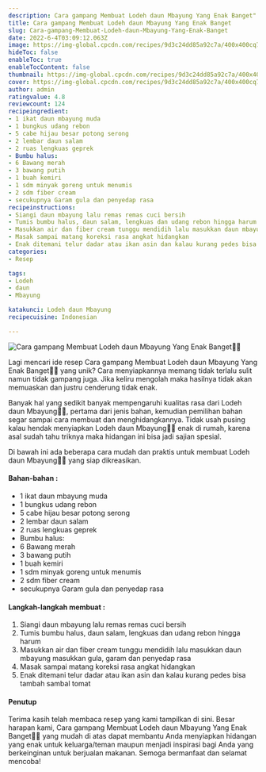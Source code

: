 ```yaml
---
description: Cara gampang Membuat Lodeh daun Mbayung Yang Enak Banget"
title: Cara gampang Membuat Lodeh daun Mbayung Yang Enak Banget
slug: Cara-gampang-Membuat-Lodeh-daun-Mbayung-Yang-Enak-Banget
date: 2022-6-4T03:09:12.063Z
image: https://img-global.cpcdn.com/recipes/9d3c24dd85a92c7a/400x400cq70/photo.jpg
hideToc: false
enableToc: true
enableTocContent: false
thumbnail: https://img-global.cpcdn.com/recipes/9d3c24dd85a92c7a/400x400cq70/photo.jpg
cover: https://img-global.cpcdn.com/recipes/9d3c24dd85a92c7a/400x400cq70/photo.jpg
author: admin
ratingvalue: 4.8
reviewcount: 124
recipeingredient:
- 1 ikat daun mbayung muda
- 1 bungkus udang rebon
- 5 cabe hijau besar potong serong
- 2 lembar daun salam
- 2 ruas lengkuas geprek
- Bumbu halus:
- 6 Bawang merah
- 3 bawang putih
- 1 buah kemiri
- 1 sdm minyak goreng untuk menumis
- 2 sdm fiber cream
- secukupnya Garam gula dan penyedap rasa
recipeinstructions:
- Siangi daun mbayung lalu remas remas cuci bersih
- Tumis bumbu halus, daun salam, lengkuas dan udang rebon hingga harum
- Masukkan air dan fiber cream tunggu mendidih lalu masukkan daun mbayung masukkan gula, garam dan penyedap rasa
- Masak sampai matang koreksi rasa angkat hidangkan
- Enak ditemani telur dadar atau ikan asin dan kalau kurang pedes bisa tambah sambal tomat
categories:
- Resep

tags:
- Lodeh
- daun
- Mbayung

katakunci: Lodeh daun Mbayung
recipecuisine: Indonesian

---
```


![Cara gampang Membuat Lodeh daun Mbayung Yang Enak Banget👩‍🍳](https://img-global.cpcdn.com/recipes/9d3c24dd85a92c7a/400x400cq70/photo.jpg)

Lagi mencari ide resep Cara gampang Membuat Lodeh daun Mbayung Yang Enak Banget👩‍🍳 yang unik? Cara menyiapkannya memang tidak terlalu sulit namun tidak gampang juga. Jika keliru mengolah maka hasilnya tidak akan memuaskan dan justru cenderung tidak enak.

Banyak hal yang sedikit banyak mempengaruhi kualitas rasa dari Lodeh daun Mbayung👩‍🍳, pertama dari jenis bahan, kemudian pemilihan bahan segar sampai cara membuat dan menghidangkannya. Tidak usah pusing kalau hendak menyiapkan Lodeh daun Mbayung👩‍🍳 enak di rumah, karena asal sudah tahu triknya maka hidangan ini bisa jadi sajian spesial.

Di bawah ini ada beberapa cara mudah dan praktis untuk membuat Lodeh daun Mbayung👩‍🍳 yang siap dikreasikan.

<!--inarticleads1-->

#### Bahan-bahan :

- 1 ikat daun mbayung muda
- 1 bungkus udang rebon
- 5 cabe hijau besar potong serong
- 2 lembar daun salam
- 2 ruas lengkuas geprek
- Bumbu halus:
- 6 Bawang merah
- 3 bawang putih
- 1 buah kemiri
- 1 sdm minyak goreng untuk menumis
- 2 sdm fiber cream
- secukupnya Garam gula dan penyedap rasa

<!--inarticleads2-->

#### Langkah-langkah membuat :

1. Siangi daun mbayung lalu remas remas cuci bersih
1. Tumis bumbu halus, daun salam, lengkuas dan udang rebon hingga harum
1. Masukkan air dan fiber cream tunggu mendidih lalu masukkan daun mbayung masukkan gula, garam dan penyedap rasa
1. Masak sampai matang koreksi rasa angkat hidangkan
1. Enak ditemani telur dadar atau ikan asin dan kalau kurang pedes bisa tambah sambal tomat

#### Penutup

Terima kasih telah membaca resep yang kami tampilkan di sini. Besar harapan kami, Cara gampang Membuat Lodeh daun Mbayung Yang Enak Banget👩‍🍳 yang mudah di atas dapat membantu Anda menyiapkan hidangan yang enak untuk keluarga/teman maupun menjadi inspirasi bagi Anda yang berkeinginan untuk berjualan makanan. Semoga bermanfaat dan selamat mencoba!